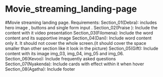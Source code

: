 # Movie_streaming_landing-page
#Movie streaming landing page.
Requirements:
Section_01(Debra):
includes hero image , buttons and single form input .
Section_02(Praise ):
Include the content with it  video presentation 
Section_03(Filomena):
Include the word content  and its supportive image 
Section_04(Dani):
Include word content only it.
It should not cover the whole screen.(it should cover the space smaller than other section like it look in the picture)
Section_05(Gift):
Include content with its image   img_03, img_04, img_05 and img_06.
Section_06(Kevoo):
Include frequently asked questions
Section_07(Nyakenda):
Include  cards with effect within it when hover
Section_08(Agatha):
Include footer
